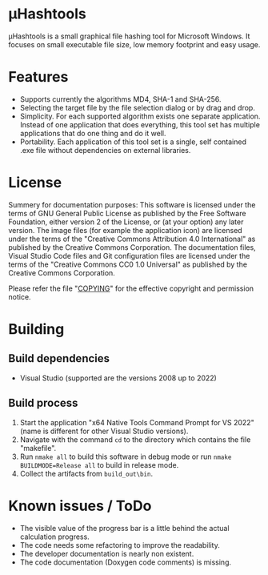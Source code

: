 # µHashtools
µHashtools is a small graphical file hashing tool for Microsoft Windows.
It focuses on small executable file size, low memory footprint and easy usage.

# Features
* Supports currently the algorithms MD4, SHA-1 and SHA-256.
* Selecting the target file by the file selection dialog or by drag and drop.
* Simplicity. For each supported algorithm exists one separate application. Instead of one application that does everything, this tool set has multiple applications that do one thing and do it well.
* Portability. Each application of this tool set is a single, self contained .exe file without dependencies on external libraries.

# License
Summery for documentation purposes:
This software is licensed under the terms of GNU General Public License as published by the Free Software Foundation, either version 2 of the License, or (at your option) any later version.
The image files (for example the application icon) are licensed under the terms of the "Creative Commons Attribution 4.0 International" as published by the Creative Commons Corporation.
The documentation files, Visual Studio Code files and Git configuration files are licensed under the terms of the "Creative Commons CC0 1.0 Universal" as published by the Creative Commons Corporation.

Please refer the file "[COPYING](COPYING)" for the effective copyright and permission notice.

# Building
## Build dependencies
* Visual Studio (supported are the versions 2008 up to 2022)

## Build process
1. Start the application "x64 Native Tools Command Prompt for VS 2022" (name is different for other Visual Studio versions).
2. Navigate with the command `cd` to the directory which contains the file "makefile".
3. Run `nmake all` to build this software in debug mode or run `nmake BUILDMODE=Release all` to build in release mode.
4. Collect the artifacts from `build_out\bin`.

# Known issues / ToDo
* The visible value of the progress bar is a little behind the actual calculation progress.
* The code needs some refactoring to improve the readability.
* The developer documentation is nearly non existent.
* The code documentation (Doxygen code comments) is missing.